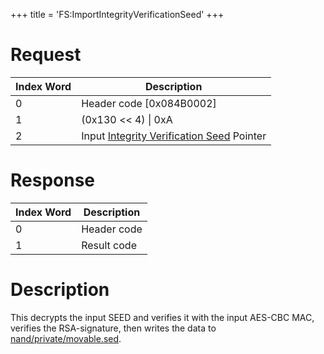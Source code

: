 +++
title = 'FS:ImportIntegrityVerificationSeed'
+++

# Request

| Index Word | Description                                                                                           |
|------------|-------------------------------------------------------------------------------------------------------|
| 0          | Header code \[0x084B0002\]                                                                            |
| 1          | (0x130 \<\< 4) \| 0xA                                                                                 |
| 2          | Input [Integrity Verification Seed](Filesystem_services#IntegrityVerificationSeed "wikilink") Pointer |

# Response

| Index Word | Description |
|------------|-------------|
| 0          | Header code |
| 1          | Result code |

# Description

This decrypts the input SEED and verifies it with the input AES-CBC MAC,
verifies the RSA-signature, then writes the data to
[nand/private/movable.sed](nand/private/movable.sed "wikilink").